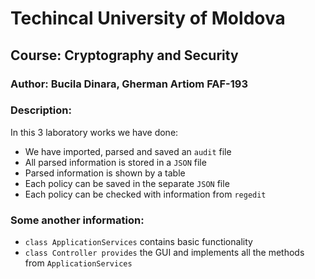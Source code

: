 # Techincal University of Moldova

## Course: Cryptography and Security

### Author: Bucila Dinara, Gherman Artiom FAF-193

### Description:

In this 3 laboratory works we have done:
- We have imported, parsed and saved an `audit` file
- All parsed information is stored in a `JSON` file
- Parsed information is shown by a table
- Each policy can be saved in the separate `JSON` file
- Each policy can be checked with information from `regedit`

### Some another information:

- `class ApplicationServices` contains basic functionality
- `class Controller provides` the GUI and implements all the methods from `ApplicationServices`
